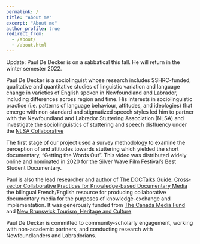 ```yaml
---
permalink: /
title: "About me"
excerpt: "About me"
author_profile: true
redirect_from:
  - /about/
  - /about.html
---
```


Update: Paul De Decker is on a sabbatical this fall. He will return in the winter semester 2022.

Paul De Decker is a sociolinguist whose research includes SSHRC-funded, qualitative and quantitative studies of linguistic variation and language change in varieties of English spoken in Newfoundland and Labrador, including differences across region and time. His interests in sociolinguistic practice (i.e. patterns of language behaviour, attitudes, and ideologies) that emerge with non-standard and stigmatized speech styles led him to partner with the Newfoundland and Labrador Stuttering Association (NLSA) and investigate the sociolinguistics of stuttering and speech disfluency under the [NLSA Collaborative](nlsacollaborative.ca)

The first stage of our project used a survey methodology to examine the perception of and attitudes towards stuttering which yielded the short documentary, “Getting the Words Out”. This video was distributed widely online and nominated in 2020 for the Silver Wave Film Festival’s Best Student Documentary.

Paul is also the lead researcher and author of [The DOCTalks Guide: Cross-sector Collaborative Practices for Knowledge-based Documentary Media](doctalks.ca/guide) the bilingual French/English resource for producing collaborative documentary media for the purposes of knowledge-exchange and implementation. It was generously funded from [The Canada Media Fund](https://cmf-fmc.ca/) and [New Brunswick Tourism, Heritage and Culture](https://www2.gnb.ca/content/gnb/en/departments/thc.html)

Paul De Decker is committed to community-scholarly engagement, working with non-academic partners, and conducting research with Newfoundlanders and Labradorians.
